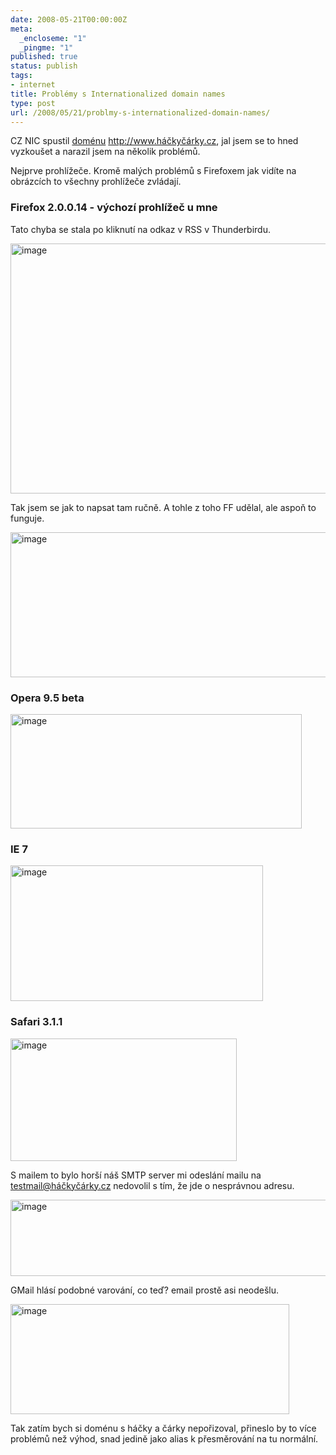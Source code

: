 ```yaml
---
date: 2008-05-21T00:00:00Z
meta:
  _encloseme: "1"
  _pingme: "1"
published: true
status: publish
tags:
- internet
title: Problémy s Internationalized domain names
type: post
url: /2008/05/21/problmy-s-internationalized-domain-names/
---
```


<p>CZ NIC spustil <a href="http://www.exohosting.sk/webhosting/">doménu</a> <a title="http://www.háčkyčárky.cz" href="http://www.háčkyčárky.cz">http://www.háčkyčárky.cz</a>, jal jsem se to hned vyzkoušet a narazil jsem na několik problémů. </p> <p>Nejprve prohlížeče. Kromě malých problémů s Firefoxem jak vidíte na obrázcích to všechny prohlížeče zvládají.</p> <h3>Firefox 2.0.0.14 - výchozí prohlížeč u mne</h3> <p>Tato chyba se stala po kliknutí na odkaz v RSS v Thunderbirdu.</p> <p><a href="http://blog.prskavec.net/wp-content/uploads/2008/05/image.png"><img style="border-right: 0px;border-top: 0px;border-left: 0px;border-bottom: 0px" height="400" alt="image" src="http://blog.prskavec.net/wp-content/uploads/2008/05/image-thumb.png" width="644" border="0" /></a></p> <p>Tak jsem se jak to napsat tam ručně. A tohle z toho FF udělal, ale aspoň to funguje.</p> <p><a href="http://blog.prskavec.net/wp-content/uploads/2008/05/image1.png"><img style="border-right: 0px;border-top: 0px;border-left: 0px;border-bottom: 0px" height="232" alt="image" src="http://blog.prskavec.net/wp-content/uploads/2008/05/image-thumb1.png" width="562" border="0" /></a> </p> <h3>Opera 9.5 beta </h3> <p><a href="http://blog.prskavec.net/wp-content/uploads/2008/05/image2.png"><img style="border-right: 0px;border-top: 0px;border-left: 0px;border-bottom: 0px" height="183" alt="image" src="http://blog.prskavec.net/wp-content/uploads/2008/05/image-thumb2.png" width="466" border="0" /></a> </p> <h3>IE 7</h3> <p><a href="http://blog.prskavec.net/wp-content/uploads/2008/05/image3.png"><img style="border-right: 0px;border-top: 0px;border-left: 0px;border-bottom: 0px" height="217" alt="image" src="http://blog.prskavec.net/wp-content/uploads/2008/05/image-thumb3.png" width="404" border="0" /></a> </p> <h3>Safari 3.1.1</h3> <p><a href="http://blog.prskavec.net/wp-content/uploads/2008/05/image4.png"><img style="border-right: 0px;border-top: 0px;border-left: 0px;border-bottom: 0px" height="196" alt="image" src="http://blog.prskavec.net/wp-content/uploads/2008/05/image-thumb4.png" width="362" border="0" /></a> </p> <p>S mailem to bylo horší náš SMTP server mi odeslání mailu na <a href="mailto:testmail@háčkyčárky.cz">testmail@háčkyčárky.cz</a> nedovolil s tím, že jde o nesprávnou adresu.</p> <p><a href="http://blog.prskavec.net/wp-content/uploads/2008/05/image5.png"><img style="border-right: 0px;border-top: 0px;border-left: 0px;border-bottom: 0px" height="122" alt="image" src="http://blog.prskavec.net/wp-content/uploads/2008/05/image-thumb5.png" width="566" border="0" /></a> </p> <p>GMail hlásí podobné varování, co teď? email prostě asi neodešlu.</p> <p><a href="http://blog.prskavec.net/wp-content/uploads/2008/05/image6.png"><img style="border-right: 0px;border-top: 0px;border-left: 0px;border-bottom: 0px" height="176" alt="image" src="http://blog.prskavec.net/wp-content/uploads/2008/05/image-thumb6.png" width="446" border="0" /></a> </p> <p>Tak zatím bych si doménu s háčky a čárky nepořizoval, přineslo by to více problémů než výhod, snad jedině jako alias k přesměrování na tu normální.</p>
